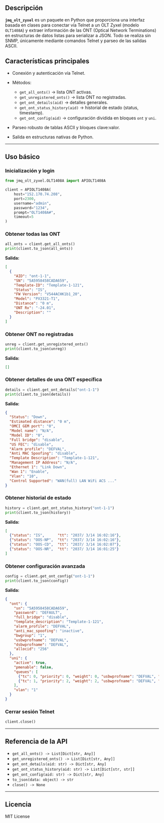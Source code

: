 ## Descripción

**`jmq_olt_zyxel`** es un paquete en Python que proporciona una interfaz basada en clases para conectar vía Telnet a un OLT Zyxel (modelo `OLT1408A`) y extraer información de las ONT (Optical Network Terminations) en estructuras de datos listas para serializar a JSON. Todo se realiza sin SNMP, únicamente mediante comandos Telnet y parseo de las salidas ASCII.

## Características principales

* Conexión y autenticación vía Telnet.
* Métodos:

  * `get_all_onts()` → lista ONT activas.
  * `get_unregistered_onts()` → lista ONT no registradas.
  * `get_ont_details(aid)` → detalles generales.
  * `get_ont_status_history(aid)` → historial de estado (status, timestamp).
  * `get_ont_config(aid)` → configuración dividida en bloques `ont` y `uni`.
* Parseo robusto de tablas ASCII y bloques clave\:valor.
* Salida en estructuras nativas de Python.

---

## Uso básico

### Inicialización y login

```python
from jmq_olt_zyxel.OLT1408A import APIOLT1408A

client = APIOLT1408A(
    host="152.170.74.208",
    port=2300,
    username="admin",
    password="1234",
    prompt="OLT1408A#",
    timeout=5
)
```

### Obtener todas las ONT

```python
all_onts = client.get_all_onts()
print(client.to_json(all_onts))
```

**Salida:**

```json
[
  {
    "AID": "ont-1-1",
    "SN": "5A5958458CADA659",
    "Template-ID": "Template-1-121",
    "Status": "IS",
    "FW Version": "V544ACHK1b1_20",
    "Model": "PX3321-T1",
    "Distance": "0 m",
    "ONT Rx": "-24.01",
    "Description": ""
  }
]
```

### Obtener ONT no registradas

```python
unreg = client.get_unregistered_onts()
print(client.to_json(unreg))
```

**Salida:**

```json
[]
```

### Obtener detalles de una ONT específica

```python
details = client.get_ont_details("ont-1-1")
print(client.to_json(details))
```

**Salida:**

```json
{
  "Status": "Down",
  "Estimated distance": "0 m",
  "OMCI GEM port": "0",
  "Model name": "N/A",
  "Model ID": "0",
  "Full bridge": "disable",
  "US FEC": "disable",
  "Alarm profile": "DEFVAL",
  "Anti MAC Spoofing": "disable",
  "Template Description": "Template-1-121",
  "Management IP Address": "N/A",
  "Ethernet 1": "Link Down",
  "Wan 1": "Enable",
  "Vlan": "10",
  "Control Supported": "WAN(full) LAN WiFi ACS ..."
}
```

### Obtener historial de estado

```python
history = client.get_ont_status_history("ont-1-1")
print(client.to_json(history))
```

**Salida:**

```json
[
  {"status": "IS",      "tt": "2037/ 3/14 16:02:16"},
  {"status": "OOS-NP",  "tt": "2037/ 3/14 16:02:16"},
  {"status": "OOS-CD",  "tt": "2037/ 3/14 16:02:07"},
  {"status": "OOS-NR",  "tt": "2037/ 3/14 16:01:25"}
]
```

### Obtener configuración avanzada

```python
config = client.get_ont_config("ont-1-1")
print(client.to_json(config))
```

**Salida:**

```json
{
  "ont": {
    "sn": "5A5958458CADA659",
    "password": "DEFAULT",
    "full_bridge": "disable",
    "template_description": "Template-1-121",
    "alarm_profile": "DEFVAL",
    "anti_mac_spoofing": "inactive",
    "bwgroup": "1",
    "usbwprofname": "DEFVAL",
    "dsbwprofname": "DEFVAL",
    "allocid": "256"
  },
  "uni": {
    "active": true,
    "pmenable": false,
    "queues": [
      {"tc": 0, "priority": 0, "weight": 0, "usbwprofname": "DEFVAL", "dsbwprofname": "DEFVAL", "dsoption": "olt", "bwsharegroupid": "1"},
      {"tc": 1, "priority": 2, "weight": 2, "usbwprofname": "DEFVAL", "dsbwprofname": "DEFVAL", "dsoption": "olt", "bwsharegroupid": "1"}
    ],
    "vlan": "1"
  }
}
```

### Cerrar sesión Telnet

```python
client.close()
```

---

## Referencia de la API

* `get_all_onts() -> List[Dict[str, Any]]`
* `get_unregistered_onts() -> List[Dict[str, Any]]`
* `get_ont_details(aid: str) -> Dict[str, Any]`
* `get_ont_status_history(aid: str) -> List[Dict[str, str]]`
* `get_ont_config(aid: str) -> Dict[str, Any]`
* `to_json(data: object) -> str`
* `close() -> None`

---

## Licencia

MIT License
